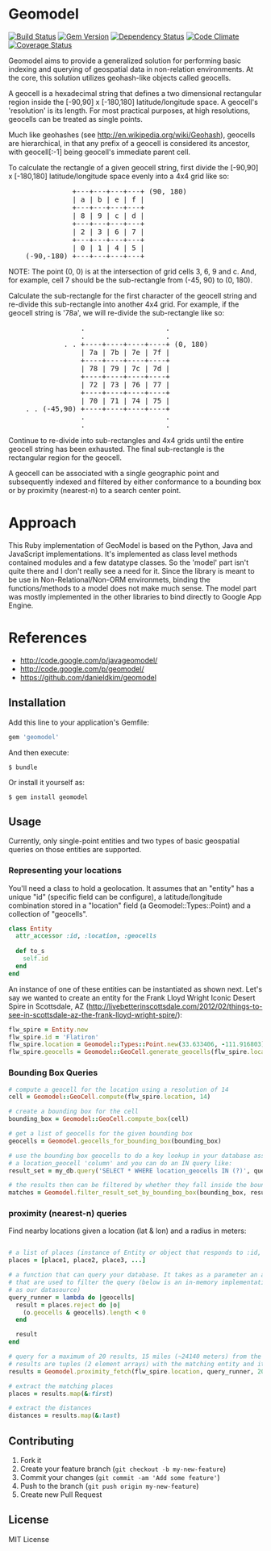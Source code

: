 # Geomodel

[![Build Status](https://secure.travis-ci.org/integrallis/geomodel.png?branch=master)](http://travis-ci.org/integrallis/geomodel) 
[![Gem Version](https://badge.fury.io/rb/geomodel.png)](http://badge.fury.io/rb/geomodel)
[![Dependency Status](https://gemnasium.com/integrallis/geomodel.png)](https://gemnasium.com/integrallis/geomodel) 
[![Code Climate](https://codeclimate.com/github/integrallis/geomodel.png)](https://codeclimate.com/github/integrallis/geomodel)
[![Coverage Status](https://coveralls.io/repos/integrallis/geomodel/badge.png?branch=master)](https://coveralls.io/r/integrallis/geomodel?branch=master)

Geomodel aims to provide a generalized solution for performing basic indexing 
and querying of geospatial data in non-relation environments. At the core, this 
solution utilizes geohash-like objects called geocells.

A geocell is a hexadecimal string that defines a two dimensional rectangular
region inside the [-90,90] x [-180,180] latitude/longitude space. A geocell's
'resolution' is its length. For most practical purposes, at high resolutions,
geocells can be treated as single points.

Much like geohashes (see http://en.wikipedia.org/wiki/Geohash), geocells are 
hierarchical, in that any prefix of a geocell is considered its ancestor, with
geocell[:-1] being geocell's immediate parent cell.

To calculate the rectangle of a given geocell string, first divide the
[-90,90] x [-180,180] latitude/longitude space evenly into a 4x4 grid like so:

<pre>
               +---+---+---+---+ (90, 180)
               | a | b | e | f |
               +---+---+---+---+
               | 8 | 9 | c | d |
               +---+---+---+---+
               | 2 | 3 | 6 | 7 |
               +---+---+---+---+
               | 0 | 1 | 4 | 5 |
    (-90,-180) +---+---+---+---+
</pre>

NOTE: The point (0, 0) is at the intersection of grid cells 3, 6, 9 and c. And,
for example, cell 7 should be the sub-rectangle from (-45, 90) to (0, 180).   

Calculate the sub-rectangle for the first character of the geocell string and
re-divide this sub-rectangle into another 4x4 grid. For example, if the geocell
string is '78a', we will re-divide the sub-rectangle like so:

<pre>
                 .                   .
                 .                   .
             . . +----+----+----+----+ (0, 180)
                 | 7a | 7b | 7e | 7f |
                 +----+----+----+----+
                 | 78 | 79 | 7c | 7d |
                 +----+----+----+----+
                 | 72 | 73 | 76 | 77 |
                 +----+----+----+----+
                 | 70 | 71 | 74 | 75 |
    . . (-45,90) +----+----+----+----+
                 .                   .
                 .                   .
</pre>

Continue to re-divide into sub-rectangles and 4x4 grids until the entire
geocell string has been exhausted. The final sub-rectangle is the rectangular
region for the geocell.

A geocell can be associated with a single geographic point and subsequently 
indexed and filtered by either conformance to a bounding box or by proximity 
(nearest-n) to a search center point.

# Approach

This Ruby implementation of GeoModel is based on the Python, Java and JavaScript implementations. 
It's implemented as class level methods contained modules and a few datatype classes. So the 'model' 
part isn't quite there and I don't really see a need for it. Since the library is meant to be use in 
Non-Relational/Non-ORM environmets, binding the functions/methods to a model does not make much sense. 
The model part was mostly implemented in the other libraries to bind directly to Google App Engine.

# References

- http://code.google.com/p/javageomodel/
- http://code.google.com/p/geomodel/
- https://github.com/danieldkim/geomodel

## Installation

Add this line to your application's Gemfile:

```ruby
gem 'geomodel'
```

And then execute:

    $ bundle

Or install it yourself as:

    $ gem install geomodel

## Usage

Currently, only single-point entities and two types of basic geospatial queries
on those entities are supported.

### Representing your locations

You'll need a class to hold a geolocation. It assumes that an "entity" has a unique 
"id" (specific field can be configure), a latitude/longitude combination stored in 
a "location" field (a Geomodel::Types::Point) and a collection of "geocells".

```ruby
class Entity
  attr_accessor :id, :location, :geocells
  
  def to_s
    self.id
  end
end
```

An instance of one of these entities can be instantiated as shown next. Let's say we
wanted to create an entity for the Frank Lloyd Wright Iconic Desert Spire in Scottsdale, AZ
(http://livebetterinscottsdale.com/2012/02/things-to-see-in-scottsdale-az-the-frank-lloyd-wright-spire/):

```ruby
flw_spire = Entity.new
flw_spire.id = 'Flatiron'
flw_spire.location = Geomodel::Types::Point.new(33.633406, -111.916803)
flw_spire.geocells = Geomodel::GeoCell.generate_geocells(flw_spire.location)
```

### Bounding Box Queries

```ruby
# compute a geocell for the location using a resolution of 14
cell = Geomodel::GeoCell.compute(flw_spire.location, 14)

# create a bounding box for the cell
bounding_box = Geomodel::GeoCell.compute_box(cell)

# get a list of geocells for the given bounding box
geocells = Geomodel.geocells_for_bounding_box(bounding_box)

# use the bounding box geocells to do a key lookup in your database assuming that there is
# a location_geocell 'column' and you can do an IN query like:
result_set = my_db.query('SELECT * WHERE location_geocells IN (?)', query_geocells)

# the results then can be filtered by whether they fall inside the bounding box using:
matches = Geomodel.filter_result_set_by_bounding_box(bounding_box, result_set)
```

### proximity (nearest-n) queries

Find nearby locations given a location (lat & lon) and a radius in meters:

```ruby

# a list of places (instance of Entity or object that responds to :id, :location, :geocells)
places = [place1, place2, place3, ...]

# a function that can query your database. It takes as a parameter an array of geocells (strings)
# that are used to filter the query (below is an in-memory implementation using the 'places' array
# as our datasource)
query_runner = lambda do |geocells|
  result = places.reject do |o| 
    (o.geocells & geocells).length < 0
  end 

  result
end

# query for a maximum of 20 results, 15 miles (~24140 meters) from the Frank Lloyd Wright Spire
# results are tuples (2 element arrays) with the matching entity and its distance from the location
results = Geomodel.proximity_fetch(flw_spire.location, query_runner, 20, 24140)

# extract the matching places
places = results.map(&:first)

# extract the distances
distances = results.map(&:last)

```

## Contributing

1. Fork it
2. Create your feature branch (`git checkout -b my-new-feature`)
3. Commit your changes (`git commit -am 'Add some feature'`)
4. Push to the branch (`git push origin my-new-feature`)
5. Create new Pull Request

## License

MIT License